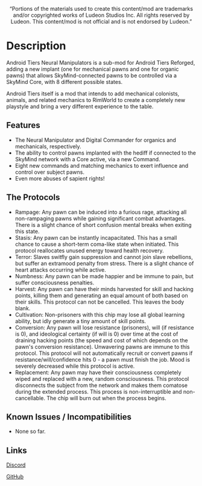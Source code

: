 <p align="center">
	“Portions of the materials used to create this content/mod are trademarks and/or copyrighted works of Ludeon Studios Inc. All rights reserved by Ludeon. This content/mod is not official and is not endorsed by Ludeon.”
</p>

# Description
Android Tiers Neural Manipulators is a sub-mod for Android Tiers Reforged, adding a new implant (one for mechanical pawns and one for organic pawns) that allows SkyMind-connected pawns to be controlled via a SkyMind Core, with 8 different possible states.

Android Tiers itself is a mod that intends to add mechanical colonists, animals, and related mechanics to RimWorld to create a completely new playstyle and bring a very different experience to the table.

## Features
* The Neural Manipulator and Digital Commander for organics and mechanicals, respectively.
* The ability to control pawns implanted with the hediff if connected to the SkyMind network with a Core active, via a new Command.
* Eight new commands and matching mechanics to exert influence and control over subject pawns.
* Even more abuses of sapient rights!

## The Protocols
* Rampage: Any pawn can be induced into a furious rage, attacking all non-rampaging pawns while gaining significant combat advantages. There is a slight chance of short confusion mental breaks when exiting this state.
* Stasis: Any pawn can be instantly incapacitated. This has a small chance to cause a short-term coma-like state when initiated. This protocol reallocates unused energy toward health recovery.
* Terror: Slaves switfly gain suppression and cannot join slave rebellions, but suffer an extramood penalty from stress. There is a slight chance of heart attacks occurring while active.
* Numbness: Any pawn can be made happier and be immune to pain, but suffer consciousness penalties.
* Harvest: Any pawn can have their minds harvested for skill and hacking points, killing them and generating an equal amount of both based on their skills. This protocol can not be cancelled. This leaves the body blank.
* Cultivation: Non-prisoners with this chip may lose all global learning ability, but idly generate a tiny amount of skill points.
* Conversion: Any pawn will lose resistance (prisoners), will (if resistance is 0), and ideological certainty (if will is 0) over time at the cost of draining hacking points (the speed and cost of which depends on the pawn's conversion resistance). Unwavering pawns are immune to this protocol. This protocol will not automatically recruit or convert pawns if resistance/will/confidence hits 0 - a pawn must finish the job. Mood is severely decreased while this protocol is active.
* Replacement: Any pawn may have their consciousness completely wiped and replaced with a new, random consciousness. This protocol disconnects the subject from the network and makes them comatose during the extended process. This process is non-interruptible and non-cancellable. The chip will burn out when the process begins.

## Known Issues / Incompatibilities
- None so far.

## Links
[Discord](https://discord.gg/udNCpbkABT)

[GitHub](https://github.com/RWDevathon/Dev_Android-Tiers-Neural-Manipulation)